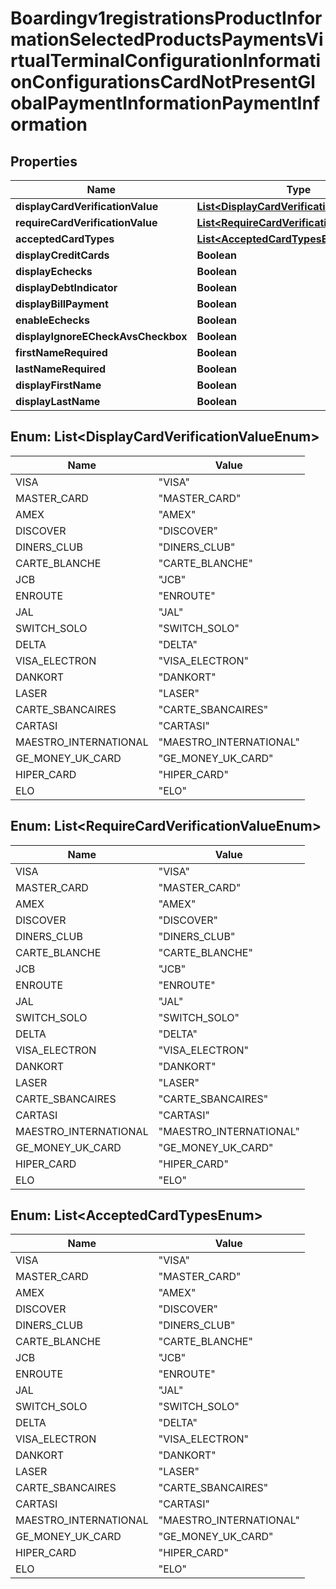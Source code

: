 
# Boardingv1registrationsProductInformationSelectedProductsPaymentsVirtualTerminalConfigurationInformationConfigurationsCardNotPresentGlobalPaymentInformationPaymentInformation

## Properties
Name | Type | Description | Notes
------------ | ------------- | ------------- | -------------
**displayCardVerificationValue** | [**List&lt;DisplayCardVerificationValueEnum&gt;**](#List&lt;DisplayCardVerificationValueEnum&gt;) |  |  [optional]
**requireCardVerificationValue** | [**List&lt;RequireCardVerificationValueEnum&gt;**](#List&lt;RequireCardVerificationValueEnum&gt;) |  |  [optional]
**acceptedCardTypes** | [**List&lt;AcceptedCardTypesEnum&gt;**](#List&lt;AcceptedCardTypesEnum&gt;) |  |  [optional]
**displayCreditCards** | **Boolean** |  |  [optional]
**displayEchecks** | **Boolean** |  |  [optional]
**displayDebtIndicator** | **Boolean** |  |  [optional]
**displayBillPayment** | **Boolean** |  |  [optional]
**enableEchecks** | **Boolean** |  |  [optional]
**displayIgnoreECheckAvsCheckbox** | **Boolean** |  |  [optional]
**firstNameRequired** | **Boolean** |  |  [optional]
**lastNameRequired** | **Boolean** |  |  [optional]
**displayFirstName** | **Boolean** |  |  [optional]
**displayLastName** | **Boolean** |  |  [optional]


<a name="List<DisplayCardVerificationValueEnum>"></a>
## Enum: List&lt;DisplayCardVerificationValueEnum&gt;
Name | Value
---- | -----
VISA | &quot;VISA&quot;
MASTER_CARD | &quot;MASTER_CARD&quot;
AMEX | &quot;AMEX&quot;
DISCOVER | &quot;DISCOVER&quot;
DINERS_CLUB | &quot;DINERS_CLUB&quot;
CARTE_BLANCHE | &quot;CARTE_BLANCHE&quot;
JCB | &quot;JCB&quot;
ENROUTE | &quot;ENROUTE&quot;
JAL | &quot;JAL&quot;
SWITCH_SOLO | &quot;SWITCH_SOLO&quot;
DELTA | &quot;DELTA&quot;
VISA_ELECTRON | &quot;VISA_ELECTRON&quot;
DANKORT | &quot;DANKORT&quot;
LASER | &quot;LASER&quot;
CARTE_SBANCAIRES | &quot;CARTE_SBANCAIRES&quot;
CARTASI | &quot;CARTASI&quot;
MAESTRO_INTERNATIONAL | &quot;MAESTRO_INTERNATIONAL&quot;
GE_MONEY_UK_CARD | &quot;GE_MONEY_UK_CARD&quot;
HIPER_CARD | &quot;HIPER_CARD&quot;
ELO | &quot;ELO&quot;


<a name="List<RequireCardVerificationValueEnum>"></a>
## Enum: List&lt;RequireCardVerificationValueEnum&gt;
Name | Value
---- | -----
VISA | &quot;VISA&quot;
MASTER_CARD | &quot;MASTER_CARD&quot;
AMEX | &quot;AMEX&quot;
DISCOVER | &quot;DISCOVER&quot;
DINERS_CLUB | &quot;DINERS_CLUB&quot;
CARTE_BLANCHE | &quot;CARTE_BLANCHE&quot;
JCB | &quot;JCB&quot;
ENROUTE | &quot;ENROUTE&quot;
JAL | &quot;JAL&quot;
SWITCH_SOLO | &quot;SWITCH_SOLO&quot;
DELTA | &quot;DELTA&quot;
VISA_ELECTRON | &quot;VISA_ELECTRON&quot;
DANKORT | &quot;DANKORT&quot;
LASER | &quot;LASER&quot;
CARTE_SBANCAIRES | &quot;CARTE_SBANCAIRES&quot;
CARTASI | &quot;CARTASI&quot;
MAESTRO_INTERNATIONAL | &quot;MAESTRO_INTERNATIONAL&quot;
GE_MONEY_UK_CARD | &quot;GE_MONEY_UK_CARD&quot;
HIPER_CARD | &quot;HIPER_CARD&quot;
ELO | &quot;ELO&quot;


<a name="List<AcceptedCardTypesEnum>"></a>
## Enum: List&lt;AcceptedCardTypesEnum&gt;
Name | Value
---- | -----
VISA | &quot;VISA&quot;
MASTER_CARD | &quot;MASTER_CARD&quot;
AMEX | &quot;AMEX&quot;
DISCOVER | &quot;DISCOVER&quot;
DINERS_CLUB | &quot;DINERS_CLUB&quot;
CARTE_BLANCHE | &quot;CARTE_BLANCHE&quot;
JCB | &quot;JCB&quot;
ENROUTE | &quot;ENROUTE&quot;
JAL | &quot;JAL&quot;
SWITCH_SOLO | &quot;SWITCH_SOLO&quot;
DELTA | &quot;DELTA&quot;
VISA_ELECTRON | &quot;VISA_ELECTRON&quot;
DANKORT | &quot;DANKORT&quot;
LASER | &quot;LASER&quot;
CARTE_SBANCAIRES | &quot;CARTE_SBANCAIRES&quot;
CARTASI | &quot;CARTASI&quot;
MAESTRO_INTERNATIONAL | &quot;MAESTRO_INTERNATIONAL&quot;
GE_MONEY_UK_CARD | &quot;GE_MONEY_UK_CARD&quot;
HIPER_CARD | &quot;HIPER_CARD&quot;
ELO | &quot;ELO&quot;




